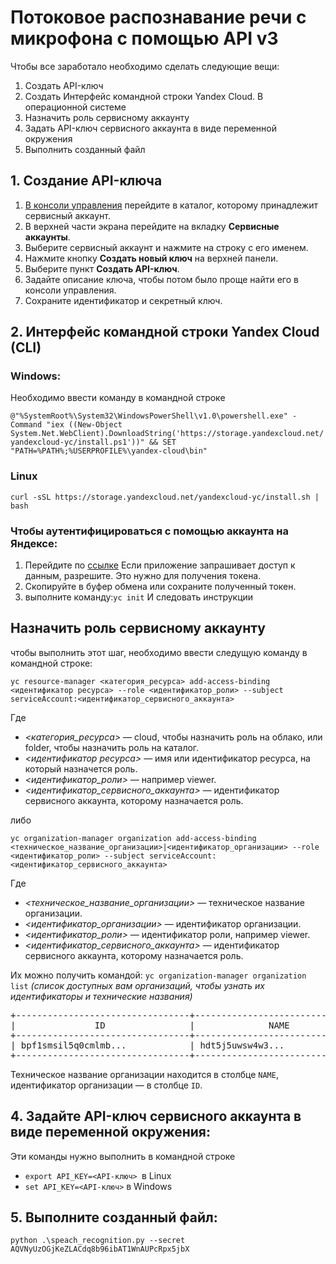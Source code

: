 # Потоковое распознавание речи с микрофона с помощью API v3
Чтобы все заработало необходимо сделать следующие вещи:
1. Создать API-ключ
2. Создать Интерфейс командной строки Yandex Cloud. В операционной системе
3. Назначить роль сервисному аккаунту 
4. Задать API-ключ сервисного аккаунта в виде переменной окружения
5. Выполнить созданный файл
## 1. Создание API-ключа

1. [В консоли управления]("https://console.cloud.yandex.ru/folders")
перейдите в каталог, которому принадлежит сервисный аккаунт.
2. В верхней части экрана перейдите на вкладку **Сервисные аккаунты**.
3. Выберите сервисный аккаунт и нажмите на строку с его именем.
4. Нажмите кнопку **Создать новый ключ** на верхней панели.
5. Выберите пункт **Создать API-ключ**.
6. Задайте описание ключа, чтобы потом было проще найти его в консоли управления.
7. Сохраните идентификатор и секретный ключ.

## 2. Интерфейс командной строки Yandex Cloud (CLI) 
### Windows:
Необходимо ввести команду в командной строке

`@"%SystemRoot%\System32\WindowsPowerShell\v1.0\powershell.exe" -Command "iex ((New-Object System.Net.WebClient).DownloadString('https://storage.yandexcloud.net/yandexcloud-yc/install.ps1'))" && SET "PATH=%PATH%;%USERPROFILE%\yandex-cloud\bin"`


### Linux 
`curl -sSL https://storage.yandexcloud.net/yandexcloud-yc/install.sh | bash`

### Чтобы аутентифицироваться с помощью аккаунта на Яндексе:
1. Перейдите по [ссылке]("https://oauth.yandex.ru/verification_code#access_token=y0_AgAAAABHGDDBAATuwQAAAADusd1bSZvBsJ9eSH2pDw_6yBERArU45a4&token_type=bearer&expires_in=31081818") Если приложение запрашивает доступ к данным, разрешите. Это нужно для получения токена.
2. Скопируйте в буфер обмена или сохраните полученный токен.
3. выполните команду:`yc init` И следовать инструкции
## Назначить роль сервисному аккаунту
чтобы выполнить этот шаг, необходимо ввести следущую команду в командной строке:

`yc resource-manager <категория_ресурса> add-access-binding <идентификатор ресурса> --role <идентификатор_роли> --subject serviceAccount:<идентификатор_сервисного_аккаунта>`

Где
- *<категория_ресурса>* — cloud, чтобы назначить роль на облако, или folder, чтобы назначить роль на каталог.
- *<идентификатор ресурса>* — имя или идентификатор ресурса, на который назначется роль.
- *<идентификатор_роли>* — например viewer.
- *<идентификатор_сервисного_аккаунта>* — идентификатор сервисного аккаунта, которому назначается роль.

либо 

`yc organization-manager organization add-access-binding <техническое_название_организации>|<идентификатор_организации> --role <идентификатор_роли> --subject serviceAccount:<идентификатор_сервисного_аккаунта>`

Где

- *<техническое_название_организации>* — техническое название организации.
- *<идентификатор_организации>* — идентификатор организации.
- *<идентификатор_роли>* — идентификатор роли, например viewer.
- *<идентификатор_сервисного_аккаунта>* — идентификатор сервисного аккаунта, которому назначается роль.

Их можно получить командой:
`yc organization-manager organization list`
*(список доступных вам организаций, чтобы узнать их идентификаторы и технические названия)*
<pre>
+---------------------------------+---------------------------------+----------------------+
|               ID                |              NAME               |        TITLE         |
+---------------------------------+---------------------------------+----------------------+
| bpf1smsil5q0cmlmb...            | hdt5j5uwsw4w3...                | MyOrg                |
+---------------------------------+---------------------------------+----------------------+
</pre>
Техническое название организации находится в столбце `NAME`, идентификатор организации — в столбце `ID`.

## 4. Задайте API-ключ сервисного аккаунта в виде переменной окружения:
Эти команды нужно выполнить в командной строке 
- `export API_KEY=<API-ключ> `в Linux
- `set API_KEY=<API-ключ>` в Windows

## 5. Выполните созданный файл:

`python .\speach_recognition.py --secret AQVNyUzOGjKeZLACdq8b96ibAT1WnAUPcRpx5jbX`